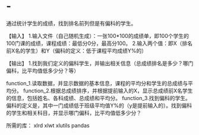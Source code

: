# -
通过统计学生的成绩，找到排名前列但是有偏科的学生。



【输入】
1.输入文件（自己随机生成）：一张100*100的成绩单，即100个学生的100门课的成绩，课程成绩：最低分0分，最高分100。
2.输入两个值：即X（排名前X名的学生）和Y（偏科的定义：低于课程平均成绩Y%的）




【输出】
1.找到我们定义的偏科学生，并输出相关信息（总成绩排名是多少？哪门偏科，比平均值低多少分？等）






  function_1.读取数据，并显示数据的基本信息，课程的平均分和学生的总成绩与平均分。
	function_2.根据总成绩排序，并根据提前输入的X，显示总成绩前X名学生的信息，包括姓名、各科成绩、总成绩和平均分。
	function_3.找到偏科的学生。偏科的定义是，其中一门成绩低于班级平均值Y%的（y是提前输入的）。找到偏科的学生和相关科目，并显示哪门偏科，比平均值低多少分？
  
  
  
  
  所需的库：
  xlrd xlwt xlutils pandas
